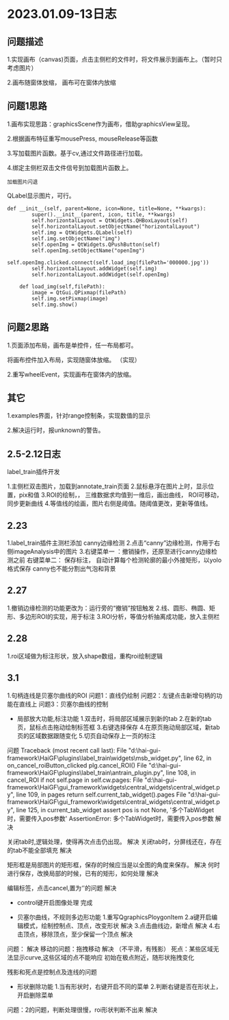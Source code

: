 
# 2023.01.09-13日志

## 问题描述

1.实现画布（canvas)页面，点击主侧栏的文件时，将文件展示到画布上。（暂时只考虑图片）

2.画布随窗体放缩， 画布可在窗体内放缩

## 问题1思路

1.画布实现思路：graphicsScene作为画布，借助graphicsView呈现。

2.根据画布特征重写mousePress, mouseRelease等函数

3.写加载图片函数。基于cv,通过文件路径进行加载。

4.绑定主侧栏双击文件信号到加载图片函数上。

```
加载图片闪退
```



QLabel显示图片，可行。

```
def __init__(self, parent=None, icon=None, title=None, **kwargs):
        super().__init__(parent, icon, title, **kwargs)
        self.horizontalLayout = QtWidgets.QHBoxLayout(self)
        self.horizontalLayout.setObjectName("horizontalLayout")
        self.img = QtWidgets.QLabel(self)
        self.img.setObjectName("img")
        self.openImg = QtWidgets.QPushButton(self)
        self.openImg.setObjectName("openImg")
        self.openImg.clicked.connect(self.load_img(filePath='000000.jpg'))
        self.horizontalLayout.addWidget(self.img)
        self.horizontalLayout.addWidget(self.openImg)

    def load_img(self,filePath):
        image = QtGui.QPixmap(filePath)
        self.img.setPixmap(image)
        self.img.show()

```



## 问题2思路

1.页面添加布局，画布是单控件，任一布局都可。

将画布控件加入布局，实现随窗体放缩。 （实现）

2.重写wheelEvent，实现画布在窗体内的放缩。



## 其它

1.examples界面，针对range控制条，实现数值的显示

2.解决运行时，报unknown的警告。

## 2.5-2.12日志
label_train插件开发

1.主侧栏双击图片，加载到annotate_train页面
2.鼠标悬浮在图片上时，显示位置，pix和值
3.ROI的绘制，， 三维数据求均值到一维后，画出曲线， ROI可移动，同步更新曲线
4.等值线的绘画，图片右侧是阈值。随阈值更改，更新等值线。

## 2.23
1.label_train插件主测栏添加   canny边缘检测
2.点击“canny”边缘检测，作用于右侧imageAnalysis中的图片
3.右键菜单一 ：撤销操作，还原至进行canny边缘检测之前
  右键菜单二： 保存标注， 自动计算每个检测轮廓的最小外接矩形，以yolo格式保存
canny也不能分割出气泡和背景

## 2.27
1.撤销边缘检测的功能更改为：运行旁的“撤销”按钮触发
2.线、圆形、椭圆、矩形、多边形ROI的实现，用于标注
3.ROI分析，等值分析抽离成功能，放入主侧栏

## 2.28
1.roi区域做为标注形状，放入shape数组，重构roi绘制逻辑

## 3.1
1.句柄连线是贝塞尔曲线的ROI
问题1：直线仍绘制
问题2：左键点击新增句柄的功能在直线上
问题3：贝塞尔曲线的控制

* 局部放大功能,标注功能
1.双击时，将局部区域展示到新的tab
2.在新的tab页，鼠标点击拖动绘制标签框
3.右键选择保存
4.在原页拖动局部区域，新tab页的区域数据跟随变化
5.切页自动保存上一页的标注

问题
Traceback (most recent call last):
  File "d:\hai-gui-framework\HaiGF\plugins\label_train\widgets\msb_widget.py", line 62, in on_cancel_roiButton_clicked
    plg.cancel_ROI()
  File "d:\hai-gui-framework\HaiGF\plugins\label_train\antrain_plugin.py", line 108, in cancel_ROI
    if not self.page in self.cw.pages:
  File "d:\hai-gui-framework\HaiGF\gui_framework\widgets\central_widgets\central_widget.py", line 109, in pages
    return self.current_tab_widget().pages
  File "d:\hai-gui-framework\HaiGF\gui_framework\widgets\central_widgets\central_widget.py", line 125, in current_tab_widget
    assert pos is not None, '多个TabWidget时，需要传入pos参数'
AssertionError: 多个TabWidget时，需要传入pos参数             解决

关闭tab时,逻辑处理，使得再次点击仍出现。                      解决
关闭tab时，分屏线还在，存在的tab不能全部填充                  解决

矩形框是局部图片的矩形框，保存的时候应当是以全图的角度来保存。 解决
何时进行保存，改换局部的时候，已有的矩形，如何处理            解决

编辑标签，点击cancel,置为‘'的问题                          解决

* control键开启图像处理
完成

* 贝塞尔曲线，不规则多边形功能
1.重写QgraphicsPloygonItem
2.a键开启编辑模式，绘制控制点、顶点，改变形状               解决
3.点击曲线边，新增点                                      解决
4.右击顶点，移除顶点，至少保留一个顶点                      解决

问题：                                                   解决
移动的问题：拖拽移动 解决 （不平滑，有残影）
死点：某些区域无法显示curve,这些区域的点不能响应
初始在极点附近，随形状拖拽变化

残影和死点是控制点及连线的问题

* 形状删除功能
1.当有形状时，右键开启不同的菜单
2.判断右键是否在形状上，开启删除菜单

问题：2的问题，判断处理很慢，roi形状判断不出来             解决